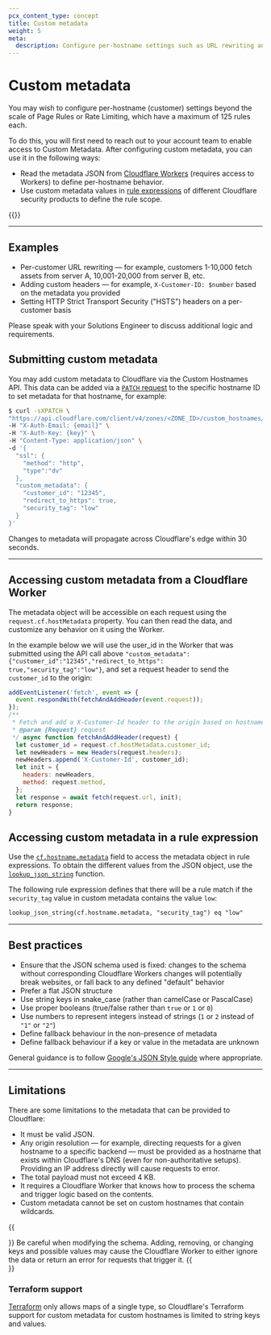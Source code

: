 ```yaml
---
pcx_content_type: concept
title: Custom metadata
weight: 5
meta:
  description: Configure per-hostname settings such as URL rewriting and custom headers.
---
```


# Custom metadata

You may wish to configure per-hostname (customer) settings beyond the scale of Page Rules or Rate Limiting, which have a maximum of 125 rules each.

To do this, you will first need to reach out to your account team to enable access to Custom Metadata. After configuring custom metadata, you can use it in the following ways:

* Read the metadata JSON from [Cloudflare Workers](/workers/) (requires access to Workers) to define per-hostname behavior.
* Use custom metadata values in [rule expressions](/ruleset-engine/rules-language/expressions/) of different Cloudflare security products to define the rule scope.

{{<render file="_ssl-for-saas-plan-limitation.md">}}

---

## Examples

- Per-customer URL rewriting — for example, customers 1-10,000 fetch assets from server A, 10,001-20,000 from server B, etc.
- Adding custom headers — for example, `X-Customer-ID: $number` based on the metadata you provided
- Setting HTTP Strict Transport Security ("HSTS") headers on a per-customer basis

Please speak with your Solutions Engineer to discuss additional logic and requirements.

## Submitting custom metadata

You may add custom metadata to Cloudflare via the Custom Hostnames API. This data can be added via a [`PATCH` request](/api/operations/custom-hostname-for-a-zone-edit-custom-hostname) to the specific hostname ID to set metadata for that hostname, for example:

```bash
$ curl -sXPATCH \
"https://api.cloudflare.com/client/v4/zones/<ZONE_ID>/custom_hostnames/<HOSTNAME_ID>" \
-H "X-Auth-Email: {email}" \
-H "X-Auth-Key: {key}" \
-H "Content-Type: application/json" \
-d '{
  "ssl": {
    "method": "http",
    "type":"dv"
  },
  "custom_metadata": {
    "customer_id": "12345",
    "redirect_to_https": true,
    "security_tag": "low"
  }
}'
```

Changes to metadata will propagate across Cloudflare's edge within 30 seconds.

---

## Accessing custom metadata from a Cloudflare Worker

The metadata object will be accessible on each request using the `request.cf.hostMetadata` property. You can then read the data, and customize any behavior on it using the Worker.

In the example below we will use the user_id in the Worker that was submitted using the API call above `"custom_metadata":{"customer_id":"12345","redirect_to_https": true,"security_tag":"low"}`, and set a request header to send the `customer_id` to the origin:

```js
addEventListener('fetch', event => {
  event.respondWith(fetchAndAddHeader(event.request));
});
/**
 * Fetch and add a X-Customer-Id header to the origin based on hostname
 * @param {Request} request
 */ async function fetchAndAddHeader(request) {
  let customer_id = request.cf.hostMetadata.customer_id;
  let newHeaders = new Headers(request.headers);
  newHeaders.append('X-Customer-Id', customer_id);
  let init = {
    headers: newHeaders,
    method: request.method,
  };
  let response = await fetch(request.url, init);
  return response;
}
```

## Accessing custom metadata in a rule expression

Use the [`cf.hostname.metadata`](/ruleset-engine/rules-language/fields/#field-cf-hostname-metadata) field to access the metadata object in rule expressions. To obtain the different values from the JSON object, use the [`lookup_json_string`](/ruleset-engine/rules-language/functions/#function-lookup_json_string) function.

The following rule expression defines that there will be a rule match if the `security_tag` value in custom metadata contains the value `low`:

```txt
lookup_json_string(cf.hostname.metadata, "security_tag") eq "low"
```

---

## Best practices

- Ensure that the JSON schema used is fixed: changes to the schema without corresponding Cloudflare Workers changes will potentially break websites, or fall back to any defined "default" behavior
- Prefer a flat JSON structure
- Use string keys in snake_case (rather than camelCase or PascalCase)
- Use proper booleans (true/false rather than `true` or `1` or `0`)
- Use numbers to represent integers instead of strings (`1` or `2` instead of `"1"` or `"2"`)
- Define fallback behaviour in the non-presence of metadata
- Define fallback behaviour if a key or value in the metadata are unknown

General guidance is to follow [Google's JSON Style guide](https://google.github.io/styleguide/jsoncstyleguide.xml) where appropriate.

---

## Limitations

There are some limitations to the metadata that can be provided to Cloudflare:

- It must be valid JSON.
- Any origin resolution — for example, directing requests for a given hostname to a specific backend — must be provided as a hostname that exists within Cloudflare's DNS (even for non-authoritative setups). Providing an IP address directly will cause requests to error.
- The total payload must not exceed 4 KB.
- It requires a Cloudflare Worker that knows how to process the schema and trigger logic based on the contents.
- Custom metadata cannot be set on custom hostnames that contain wildcards.

{{<Aside type="note">}}
Be careful when modifying the schema. Adding, removing, or changing keys and possible values may cause the Cloudflare Worker to either ignore the data or return an error for requests that trigger it.
{{</Aside>}} 

### Terraform support
  
[Terraform](/terraform/) only allows maps of a single type, so Cloudflare's Terraform support for custom metadata for custom hostnames is limited to string keys and values.
